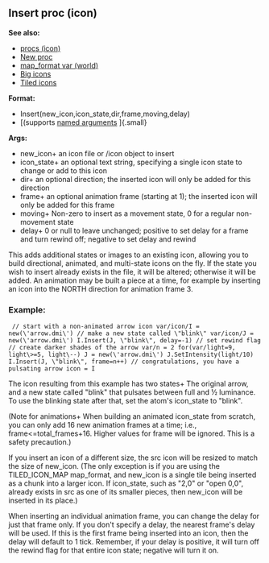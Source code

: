 ## Insert proc (icon)
**See also:**
+   [procs (icon)](/ref/icon/proc.md) 
+   [New proc](/ref/icon/proc/New.md) 
+   [map_format var (world)](/ref/world/var/map_format.md) 
+   [Big icons](/ref/%7Bnotes%7D/big-icons.md) 
+   [Tiled icons](/ref/%7Bnotes%7D/tiled-icons.md) 
<!-- -->
**Format:**
+   Insert(new_icon,icon_state,dir,frame,moving,delay)
+   [(supports [named arguments](/ref/proc/arguments/named.md) ]{.small}
<!-- -->
**Args:**
+   new_icon+ an icon file or /icon object to insert
+   icon_state+ an optional text string, specifying a single icon state
    to change or add to this icon
+   dir+ an optional direction; the inserted icon will only be added for
    this direction
+   frame+ an optional animation frame (starting at 1); the inserted
    icon will only be added for this frame
+   moving+ Non-zero to insert as a movement state, 0 for a regular
    non-movement state
+   delay+ 0 or null to leave unchanged; positive to set delay for a
    frame and turn rewind off; negative to set delay and rewind


This adds additional states or images to an existing icon,
allowing you to build directional, animated, and multi-state icons on
the fly. If the state you wish to insert already exists in the file, it
will be altered; otherwise it will be added. An animation may be built a
piece at a time, for example by inserting an icon into the NORTH
direction for animation frame 3.
### Example:

```
 // start with a non-animated arrow icon var/icon/I =
new(\'arrow.dmi\') // make a new state called \"blink\" var/icon/J =
new(\'arrow.dmi\') I.Insert(J, \"blink\", delay=-1) // set rewind flag
// create darker shades of the arrow var/n = 2 for(var/light=9,
light\>=5, light\--) J = new(\'arrow.dmi\') J.SetIntensity(light/10)
I.Insert(J, \"blink\", frame=n++) // congratulations, you have a
pulsating arrow icon = I 
```
 

The icon resulting from
this example has two states+ The original arrow, and a new state called
\"blink\" that pulsates between full and ½ luminance. To use the
blinking state after that, set the atom\'s icon_state to \"blink\".


(Note for animations+ When building an animated icon_state from
scratch, you can only add 16 new animation frames at a time; i.e.,
frame\<=total_frames+16. Higher values for frame will be ignored. This
is a safety precaution.) 

If you insert an icon of a different
size, the src icon will be resized to match the size of new_icon. (The
only exception is if you are using the TILED_ICON_MAP map_format, and
new_icon is a single tile being inserted as a chunk into a larger icon.
If icon_state, such as \"2,0\" or \"open 0,0\", already exists in src as
one of its smaller pieces, then new_icon will be inserted in its place.)


When inserting an individual animation frame, you can change
the delay for just that frame only. If you don\'t specify a delay, the
nearest frame\'s delay will be used. If this is the first frame being
inserted into an icon, then the delay will default to 1 tick. Remember,
if your delay is positive, it will turn off the rewind flag for that
entire icon state; negative will turn it on.